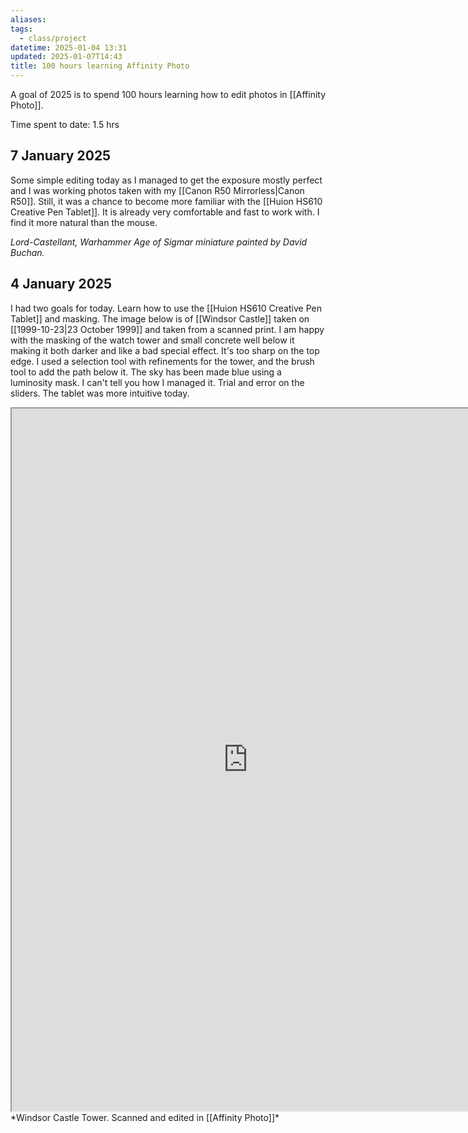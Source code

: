 ```yaml
---
aliases: 
tags:
  - class/project
datetime: 2025-01-04 13:31
updated: 2025-01-07T14:43
title: 100 hours learning Affinity Photo
---
```

A goal of 2025 is to spend 100 hours learning how to edit photos in [[Affinity Photo]]. 

Time spent to date: 1.5 hrs

## 7 January 2025
Some simple editing today as I managed to get the exposure mostly perfect and I was working photos taken with my [[Canon R50 Mirrorless|Canon R50]]. Still, it was a chance to become more familiar with the [[Huion HS610 Creative Pen Tablet]]. It is already very comfortable and fast to work with. I find it more natural than the mouse.


*Lord-Castellant, Warhammer Age of Sigmar miniature painted by David Buchan.*
## 4 January 2025
I had two goals for today. Learn how to use the [[Huion HS610 Creative Pen Tablet]] and masking. The image below is of [[Windsor Castle]] taken on [[1999-10-23|23 October 1999]] and taken from a scanned print. I am happy with the masking of the watch tower and small concrete well below it making it both darker and like a bad special effect. It's too sharp on the top edge. I used a selection tool with refinements for the tower, and the brush tool to add the path below it. The sky has been made blue using a luminosity mask. I can't tell you how I managed it. Trial and error on the sliders. The tablet was more intuitive today.

<iframe id="slider"
		src="https://quantumgardener.info/src/slider?before=/assets/learning-affinity/2025-01-04-windsor-castle-before.webp&after=/assets/learning-affinity/2025-01-04-windsor-castle-after.webp" 
		width="755" 
		height="1124">
</iframe>
*Windsor Castle Tower. Scanned and edited in [[Affinity Photo]]*